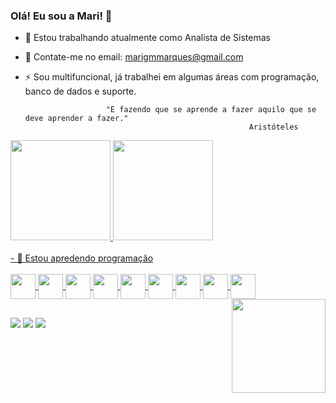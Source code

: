 ### Olá! Eu sou a Mari! 👋

- 🔭 Estou trabalhando atualmente como Analista de Sistemas
- 📩 Contate-me no email: marigmmarques@gmail.com
- ⚡ Sou multifuncional, já trabalhei em algumas áreas com programação, banco de dados e suporte.

                        "É fazendo que se aprende a fazer aquilo que se deve aprender a fazer."
                                                        Aristóteles 
                                                        
<div>
<a href="https://github.com/marianagmmarques">
<img height="160em" src="https://github-readme-stats.vercel.app/api/top-langs/?username=marianagmmarques&layout=compact&langs_count=7&theme=radical"/>
<img height="160em" src="https://github-readme-stats.vercel.app/api?username=marianagmmarques&show_icons=true&theme=radical&include_all_commits=true&count_private=true"/>
</div>
<br>  
- 🌱 Estou apredendo programação
<br> 
<div style="display: inline_block"><br>
<img align="center" heignht="30" width="40" src="https://cdn.jsdelivr.net/gh/devicons/devicon/icons/html5/html5-original.svg"/>
<img align="center" heignht="30" width="40" src="https://cdn.jsdelivr.net/gh/devicons/devicon/icons/css3/css3-original.svg"/>
<img align="center" heignht="30" width="40" src="https://cdn.jsdelivr.net/gh/devicons/devicon/icons/bootstrap/bootstrap-original.svg"/>
<img align="center" heignht="30" width="40" src="https://cdn.jsdelivr.net/gh/devicons/devicon/icons/react/react-original.svg"/>
<img align="center" heignht="30" width="40" src="https://cdn.jsdelivr.net/gh/devicons/devicon/icons/canva/canva-original.svg"/>
<img align="center" heignht="30" width="40" src="https://cdn.jsdelivr.net/gh/devicons/devicon/icons/java/java-original-wordmark.svg"/>
<img align="center" heignht="30" width="40" src="https://cdn.jsdelivr.net/gh/devicons/devicon/icons/spring/spring-original-wordmark.svg"/>
<img align="center" heignht="30" width="40" src="https://cdn.jsdelivr.net/gh/devicons/devicon/icons/javascript/javascript-original.svg"/>
<img align="center" heignht="30" width="40" src="https://cdn.jsdelivr.net/gh/devicons/devicon/icons/postgresql/postgresql-original-wordmark.svg"/>
<img align="right" width="150" src="https://cdn.picrew.me/shareImg/org/202302/318008_WKTBBmHM.png"/>
</div>

##

<div>
<a href = "mailto:marigmmarques@gmail.com"><img src="https://img.shields.io/badge/Gmail-D14836?style=for-the-badge&logo=gmail&logoColor=white" target="_blank"></a>
<a href="https://instagram.com/marigmmarques" target="_blank"><img src="https://img.shields.io/badge/-Instagram-%23E4405F?style=for-the-badge&logo=instagram&logoColor=white" target="_blank"></a>
<a href="https://www.linkedin.com/in/mariana-marques-6524a9103/" target="_blank"><img src="https://img.shields.io/badge/-LinkedIn-%230077B5?style=for-the-badge&logo=linkedin&logoColor=white" target="_blank"></a>   
</div>
<br> 
